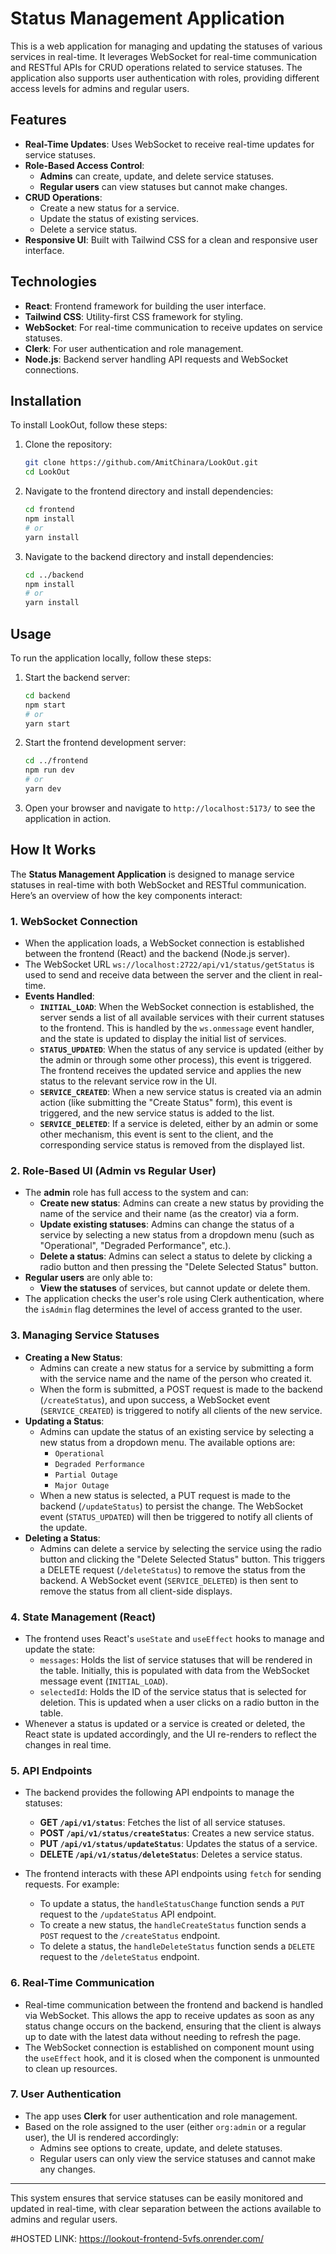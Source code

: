 # Status Management Application

This is a web application for managing and updating the statuses of various services in real-time. It leverages WebSocket for real-time communication and RESTful APIs for CRUD operations related to service statuses. The application also supports user authentication with roles, providing different access levels for admins and regular users.

## Features

- **Real-Time Updates**: Uses WebSocket to receive real-time updates for service statuses.
- **Role-Based Access Control**:
    - **Admins** can create, update, and delete service statuses.
    - **Regular users** can view statuses but cannot make changes.
- **CRUD Operations**:
    - Create a new status for a service.
    - Update the status of existing services.
    - Delete a service status.
- **Responsive UI**: Built with Tailwind CSS for a clean and responsive user interface.

## Technologies

- **React**: Frontend framework for building the user interface.
- **Tailwind CSS**: Utility-first CSS framework for styling.
- **WebSocket**: For real-time communication to receive updates on service statuses.
- **Clerk**: For user authentication and role management.
- **Node.js**: Backend server handling API requests and WebSocket connections.

## Installation

To install LookOut, follow these steps:

1. Clone the repository:
    ```sh
    git clone https://github.com/AmitChinara/LookOut.git
    cd LookOut
    ```

2. Navigate to the frontend directory and install dependencies:
    ```sh
    cd frontend
    npm install
    # or
    yarn install
    ```

3. Navigate to the backend directory and install dependencies:
    ```sh
    cd ../backend
    npm install
    # or
    yarn install
    ```

## Usage

To run the application locally, follow these steps:

1. Start the backend server:
    ```sh
    cd backend
    npm start
    # or
    yarn start
    ```

2. Start the frontend development server:
    ```sh
    cd ../frontend
    npm run dev
    # or
    yarn dev
    ```

3. Open your browser and navigate to `http://localhost:5173/` to see the application in action.

## How It Works

The **Status Management Application** is designed to manage service statuses in real-time with both WebSocket and RESTful communication. Here’s an overview of how the key components interact:

### 1. **WebSocket Connection**
   - When the application loads, a WebSocket connection is established between the frontend (React) and the backend (Node.js server).
   - The WebSocket URL `ws://localhost:2722/api/v1/status/getStatus` is used to send and receive data between the server and the client in real-time.
   - **Events Handled**:
     - **`INITIAL_LOAD`**: When the WebSocket connection is established, the server sends a list of all available services with their current statuses to the frontend. This is handled by the `ws.onmessage` event handler, and the state is updated to display the initial list of services.
     - **`STATUS_UPDATED`**: When the status of any service is updated (either by the admin or through some other process), this event is triggered. The frontend receives the updated service and applies the new status to the relevant service row in the UI.
     - **`SERVICE_CREATED`**: When a new service status is created via an admin action (like submitting the "Create Status" form), this event is triggered, and the new service status is added to the list.
     - **`SERVICE_DELETED`**: If a service is deleted, either by an admin or some other mechanism, this event is sent to the client, and the corresponding service status is removed from the displayed list.

### 2. **Role-Based UI (Admin vs Regular User)**
   - The **admin** role has full access to the system and can:
     - **Create new status**: Admins can create a new status by providing the name of the service and their name (as the creator) via a form.
     - **Update existing statuses**: Admins can change the status of a service by selecting a new status from a dropdown menu (such as "Operational", "Degraded Performance", etc.).
     - **Delete a status**: Admins can select a status to delete by clicking a radio button and then pressing the "Delete Selected Status" button.
   - **Regular users** are only able to:
     - **View the statuses** of services, but cannot update or delete them.
   - The application checks the user's role using Clerk authentication, where the `isAdmin` flag determines the level of access granted to the user.

### 3. **Managing Service Statuses**
   - **Creating a New Status**:
     - Admins can create a new status for a service by submitting a form with the service name and the name of the person who created it.
     - When the form is submitted, a POST request is made to the backend (`/createStatus`), and upon success, a WebSocket event (`SERVICE_CREATED`) is triggered to notify all clients of the new service.
   - **Updating a Status**:
     - Admins can update the status of an existing service by selecting a new status from a dropdown menu. The available options are:
       - `Operational`
       - `Degraded Performance`
       - `Partial Outage`
       - `Major Outage`
     - When a new status is selected, a PUT request is made to the backend (`/updateStatus`) to persist the change. The WebSocket event (`STATUS_UPDATED`) will then be triggered to notify all clients of the update.
   - **Deleting a Status**:
     - Admins can delete a service by selecting the service using the radio button and clicking the "Delete Selected Status" button. This triggers a DELETE request (`/deleteStatus`) to remove the status from the backend. A WebSocket event (`SERVICE_DELETED`) is then sent to remove the status from all client-side displays.

### 4. **State Management (React)**
   - The frontend uses React's `useState` and `useEffect` hooks to manage and update the state:
     - `messages`: Holds the list of service statuses that will be rendered in the table. Initially, this is populated with data from the WebSocket message event (`INITIAL_LOAD`).
     - `selectedId`: Holds the ID of the service status that is selected for deletion. This is updated when a user clicks on a radio button in the table.
   - Whenever a status is updated or a service is created or deleted, the React state is updated accordingly, and the UI re-renders to reflect the changes in real time.

### 5. **API Endpoints**
   - The backend provides the following API endpoints to manage the statuses:
     - **GET `/api/v1/status`**: Fetches the list of all service statuses.
     - **POST `/api/v1/status/createStatus`**: Creates a new service status.
     - **PUT `/api/v1/status/updateStatus`**: Updates the status of a service.
     - **DELETE `/api/v1/status/deleteStatus`**: Deletes a service status.

   - The frontend interacts with these API endpoints using `fetch` for sending requests. For example:
     - To update a status, the `handleStatusChange` function sends a `PUT` request to the `/updateStatus` API endpoint.
     - To create a new status, the `handleCreateStatus` function sends a `POST` request to the `/createStatus` endpoint.
     - To delete a status, the `handleDeleteStatus` function sends a `DELETE` request to the `/deleteStatus` endpoint.

### 6. **Real-Time Communication**
   - Real-time communication between the frontend and backend is handled via WebSocket. This allows the app to receive updates as soon as any status change occurs on the backend, ensuring that the client is always up to date with the latest data without needing to refresh the page.
   - The WebSocket connection is established on component mount using the `useEffect` hook, and it is closed when the component is unmounted to clean up resources.

### 7. **User Authentication**
   - The app uses **Clerk** for user authentication and role management.
   - Based on the role assigned to the user (either `org:admin` or a regular user), the UI is rendered accordingly:
     - Admins see options to create, update, and delete statuses.
     - Regular users can only view the service statuses and cannot make any changes.

---

This system ensures that service statuses can be easily monitored and updated in real-time, with clear separation between the actions available to admins and regular users.


#HOSTED LINK: https://lookout-frontend-5vfs.onrender.com/
